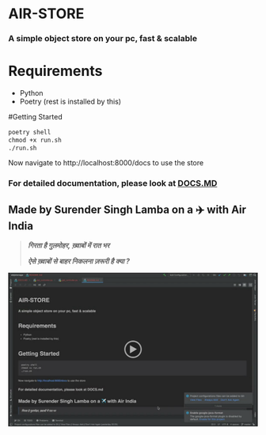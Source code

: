 # AIR-STORE
### A simple object store on your pc, fast & scalable

# Requirements
- Python
- Poetry (rest is installed by this)

#Getting Started
```shell
poetry shell
chmod +x run.sh
./run.sh
```

Now navigate to http://localhost:8000/docs to use the store

### For detailed documentation, please look at [DOCS.MD](DOCS.MD)
## Made by Surender Singh Lamba on a ✈️ with Air India
> _**गिरता है गुलमोहर, ख़्वाबों में रात भर**_
> 
> _**ऐसे ख़्वाबों से बाहर निकलना ज़रूरी है क्या ?**_
> 
[![Feb 23 Demo](thumb.png)](https://drive.google.com/file/d/1VPv3eA8myvmXKzWEEP6skL7vGU63rWvS/view?usp=sharing)
